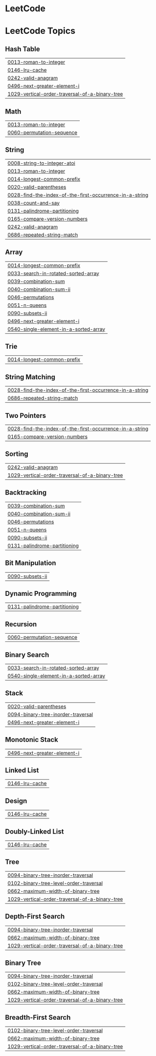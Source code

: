 # LeetCode
<!---LeetCode Topics Start-->
# LeetCode Topics
## Hash Table
|  |
| ------- |
| [0013-roman-to-integer](https://github.com/hasib-al4/LeetCode/tree/master/0013-roman-to-integer) |
| [0146-lru-cache](https://github.com/hasib-al4/LeetCode/tree/master/0146-lru-cache) |
| [0242-valid-anagram](https://github.com/hasib-al4/LeetCode/tree/master/0242-valid-anagram) |
| [0496-next-greater-element-i](https://github.com/hasib-al4/LeetCode/tree/master/0496-next-greater-element-i) |
| [1029-vertical-order-traversal-of-a-binary-tree](https://github.com/hasib-al4/LeetCode/tree/master/1029-vertical-order-traversal-of-a-binary-tree) |
## Math
|  |
| ------- |
| [0013-roman-to-integer](https://github.com/hasib-al4/LeetCode/tree/master/0013-roman-to-integer) |
| [0060-permutation-sequence](https://github.com/hasib-al4/LeetCode/tree/master/0060-permutation-sequence) |
## String
|  |
| ------- |
| [0008-string-to-integer-atoi](https://github.com/hasib-al4/LeetCode/tree/master/0008-string-to-integer-atoi) |
| [0013-roman-to-integer](https://github.com/hasib-al4/LeetCode/tree/master/0013-roman-to-integer) |
| [0014-longest-common-prefix](https://github.com/hasib-al4/LeetCode/tree/master/0014-longest-common-prefix) |
| [0020-valid-parentheses](https://github.com/hasib-al4/LeetCode/tree/master/0020-valid-parentheses) |
| [0028-find-the-index-of-the-first-occurrence-in-a-string](https://github.com/hasib-al4/LeetCode/tree/master/0028-find-the-index-of-the-first-occurrence-in-a-string) |
| [0038-count-and-say](https://github.com/hasib-al4/LeetCode/tree/master/0038-count-and-say) |
| [0131-palindrome-partitioning](https://github.com/hasib-al4/LeetCode/tree/master/0131-palindrome-partitioning) |
| [0165-compare-version-numbers](https://github.com/hasib-al4/LeetCode/tree/master/0165-compare-version-numbers) |
| [0242-valid-anagram](https://github.com/hasib-al4/LeetCode/tree/master/0242-valid-anagram) |
| [0686-repeated-string-match](https://github.com/hasib-al4/LeetCode/tree/master/0686-repeated-string-match) |
## Array
|  |
| ------- |
| [0014-longest-common-prefix](https://github.com/hasib-al4/LeetCode/tree/master/0014-longest-common-prefix) |
| [0033-search-in-rotated-sorted-array](https://github.com/hasib-al4/LeetCode/tree/master/0033-search-in-rotated-sorted-array) |
| [0039-combination-sum](https://github.com/hasib-al4/LeetCode/tree/master/0039-combination-sum) |
| [0040-combination-sum-ii](https://github.com/hasib-al4/LeetCode/tree/master/0040-combination-sum-ii) |
| [0046-permutations](https://github.com/hasib-al4/LeetCode/tree/master/0046-permutations) |
| [0051-n-queens](https://github.com/hasib-al4/LeetCode/tree/master/0051-n-queens) |
| [0090-subsets-ii](https://github.com/hasib-al4/LeetCode/tree/master/0090-subsets-ii) |
| [0496-next-greater-element-i](https://github.com/hasib-al4/LeetCode/tree/master/0496-next-greater-element-i) |
| [0540-single-element-in-a-sorted-array](https://github.com/hasib-al4/LeetCode/tree/master/0540-single-element-in-a-sorted-array) |
## Trie
|  |
| ------- |
| [0014-longest-common-prefix](https://github.com/hasib-al4/LeetCode/tree/master/0014-longest-common-prefix) |
## String Matching
|  |
| ------- |
| [0028-find-the-index-of-the-first-occurrence-in-a-string](https://github.com/hasib-al4/LeetCode/tree/master/0028-find-the-index-of-the-first-occurrence-in-a-string) |
| [0686-repeated-string-match](https://github.com/hasib-al4/LeetCode/tree/master/0686-repeated-string-match) |
## Two Pointers
|  |
| ------- |
| [0028-find-the-index-of-the-first-occurrence-in-a-string](https://github.com/hasib-al4/LeetCode/tree/master/0028-find-the-index-of-the-first-occurrence-in-a-string) |
| [0165-compare-version-numbers](https://github.com/hasib-al4/LeetCode/tree/master/0165-compare-version-numbers) |
## Sorting
|  |
| ------- |
| [0242-valid-anagram](https://github.com/hasib-al4/LeetCode/tree/master/0242-valid-anagram) |
| [1029-vertical-order-traversal-of-a-binary-tree](https://github.com/hasib-al4/LeetCode/tree/master/1029-vertical-order-traversal-of-a-binary-tree) |
## Backtracking
|  |
| ------- |
| [0039-combination-sum](https://github.com/hasib-al4/LeetCode/tree/master/0039-combination-sum) |
| [0040-combination-sum-ii](https://github.com/hasib-al4/LeetCode/tree/master/0040-combination-sum-ii) |
| [0046-permutations](https://github.com/hasib-al4/LeetCode/tree/master/0046-permutations) |
| [0051-n-queens](https://github.com/hasib-al4/LeetCode/tree/master/0051-n-queens) |
| [0090-subsets-ii](https://github.com/hasib-al4/LeetCode/tree/master/0090-subsets-ii) |
| [0131-palindrome-partitioning](https://github.com/hasib-al4/LeetCode/tree/master/0131-palindrome-partitioning) |
## Bit Manipulation
|  |
| ------- |
| [0090-subsets-ii](https://github.com/hasib-al4/LeetCode/tree/master/0090-subsets-ii) |
## Dynamic Programming
|  |
| ------- |
| [0131-palindrome-partitioning](https://github.com/hasib-al4/LeetCode/tree/master/0131-palindrome-partitioning) |
## Recursion
|  |
| ------- |
| [0060-permutation-sequence](https://github.com/hasib-al4/LeetCode/tree/master/0060-permutation-sequence) |
## Binary Search
|  |
| ------- |
| [0033-search-in-rotated-sorted-array](https://github.com/hasib-al4/LeetCode/tree/master/0033-search-in-rotated-sorted-array) |
| [0540-single-element-in-a-sorted-array](https://github.com/hasib-al4/LeetCode/tree/master/0540-single-element-in-a-sorted-array) |
## Stack
|  |
| ------- |
| [0020-valid-parentheses](https://github.com/hasib-al4/LeetCode/tree/master/0020-valid-parentheses) |
| [0094-binary-tree-inorder-traversal](https://github.com/hasib-al4/LeetCode/tree/master/0094-binary-tree-inorder-traversal) |
| [0496-next-greater-element-i](https://github.com/hasib-al4/LeetCode/tree/master/0496-next-greater-element-i) |
## Monotonic Stack
|  |
| ------- |
| [0496-next-greater-element-i](https://github.com/hasib-al4/LeetCode/tree/master/0496-next-greater-element-i) |
## Linked List
|  |
| ------- |
| [0146-lru-cache](https://github.com/hasib-al4/LeetCode/tree/master/0146-lru-cache) |
## Design
|  |
| ------- |
| [0146-lru-cache](https://github.com/hasib-al4/LeetCode/tree/master/0146-lru-cache) |
## Doubly-Linked List
|  |
| ------- |
| [0146-lru-cache](https://github.com/hasib-al4/LeetCode/tree/master/0146-lru-cache) |
## Tree
|  |
| ------- |
| [0094-binary-tree-inorder-traversal](https://github.com/hasib-al4/LeetCode/tree/master/0094-binary-tree-inorder-traversal) |
| [0102-binary-tree-level-order-traversal](https://github.com/hasib-al4/LeetCode/tree/master/0102-binary-tree-level-order-traversal) |
| [0662-maximum-width-of-binary-tree](https://github.com/hasib-al4/LeetCode/tree/master/0662-maximum-width-of-binary-tree) |
| [1029-vertical-order-traversal-of-a-binary-tree](https://github.com/hasib-al4/LeetCode/tree/master/1029-vertical-order-traversal-of-a-binary-tree) |
## Depth-First Search
|  |
| ------- |
| [0094-binary-tree-inorder-traversal](https://github.com/hasib-al4/LeetCode/tree/master/0094-binary-tree-inorder-traversal) |
| [0662-maximum-width-of-binary-tree](https://github.com/hasib-al4/LeetCode/tree/master/0662-maximum-width-of-binary-tree) |
| [1029-vertical-order-traversal-of-a-binary-tree](https://github.com/hasib-al4/LeetCode/tree/master/1029-vertical-order-traversal-of-a-binary-tree) |
## Binary Tree
|  |
| ------- |
| [0094-binary-tree-inorder-traversal](https://github.com/hasib-al4/LeetCode/tree/master/0094-binary-tree-inorder-traversal) |
| [0102-binary-tree-level-order-traversal](https://github.com/hasib-al4/LeetCode/tree/master/0102-binary-tree-level-order-traversal) |
| [0662-maximum-width-of-binary-tree](https://github.com/hasib-al4/LeetCode/tree/master/0662-maximum-width-of-binary-tree) |
| [1029-vertical-order-traversal-of-a-binary-tree](https://github.com/hasib-al4/LeetCode/tree/master/1029-vertical-order-traversal-of-a-binary-tree) |
## Breadth-First Search
|  |
| ------- |
| [0102-binary-tree-level-order-traversal](https://github.com/hasib-al4/LeetCode/tree/master/0102-binary-tree-level-order-traversal) |
| [0662-maximum-width-of-binary-tree](https://github.com/hasib-al4/LeetCode/tree/master/0662-maximum-width-of-binary-tree) |
| [1029-vertical-order-traversal-of-a-binary-tree](https://github.com/hasib-al4/LeetCode/tree/master/1029-vertical-order-traversal-of-a-binary-tree) |
<!---LeetCode Topics End-->